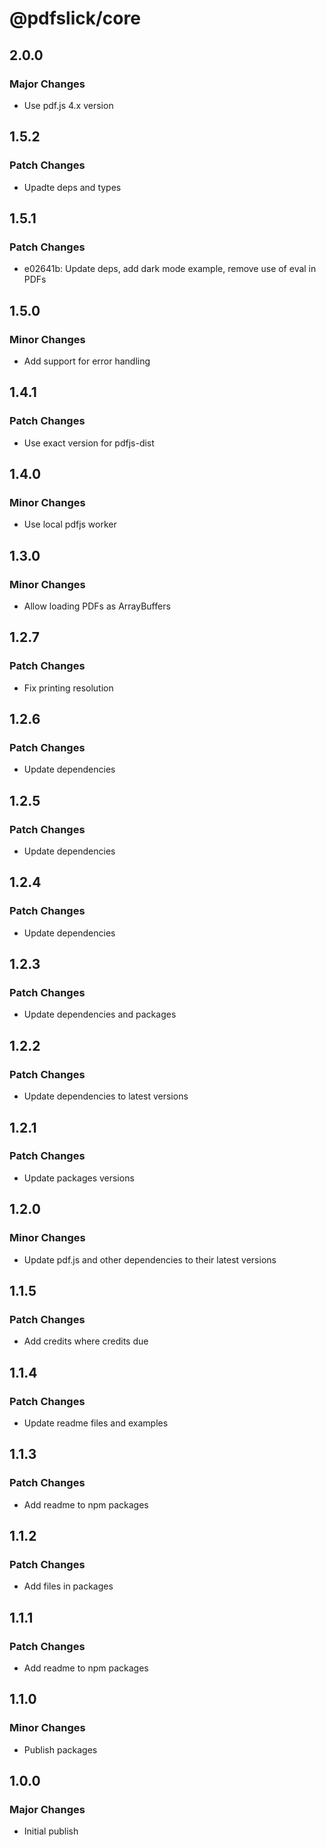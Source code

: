 # @pdfslick/core

## 2.0.0

### Major Changes

- Use pdf.js 4.x version

## 1.5.2

### Patch Changes

- Upadte deps and types

## 1.5.1

### Patch Changes

- e02641b: Update deps, add dark mode example, remove use of eval in PDFs

## 1.5.0

### Minor Changes

- Add support for error handling

## 1.4.1

### Patch Changes

- Use exact version for pdfjs-dist

## 1.4.0

### Minor Changes

- Use local pdfjs worker

## 1.3.0

### Minor Changes

- Allow loading PDFs as ArrayBuffers

## 1.2.7

### Patch Changes

- Fix printing resolution

## 1.2.6

### Patch Changes

- Update dependencies

## 1.2.5

### Patch Changes

- Update dependencies

## 1.2.4

### Patch Changes

- Update dependencies

## 1.2.3

### Patch Changes

- Update dependencies and packages

## 1.2.2

### Patch Changes

- Update dependencies to latest versions

## 1.2.1

### Patch Changes

- Update packages versions

## 1.2.0

### Minor Changes

- Update pdf.js and other dependencies to their latest versions

## 1.1.5

### Patch Changes

- Add credits where credits due

## 1.1.4

### Patch Changes

- Update readme files and examples

## 1.1.3

### Patch Changes

- Add readme to npm packages

## 1.1.2

### Patch Changes

- Add files in packages

## 1.1.1

### Patch Changes

- Add readme to npm packages

## 1.1.0

### Minor Changes

- Publish packages

## 1.0.0

### Major Changes

- Initial publish
